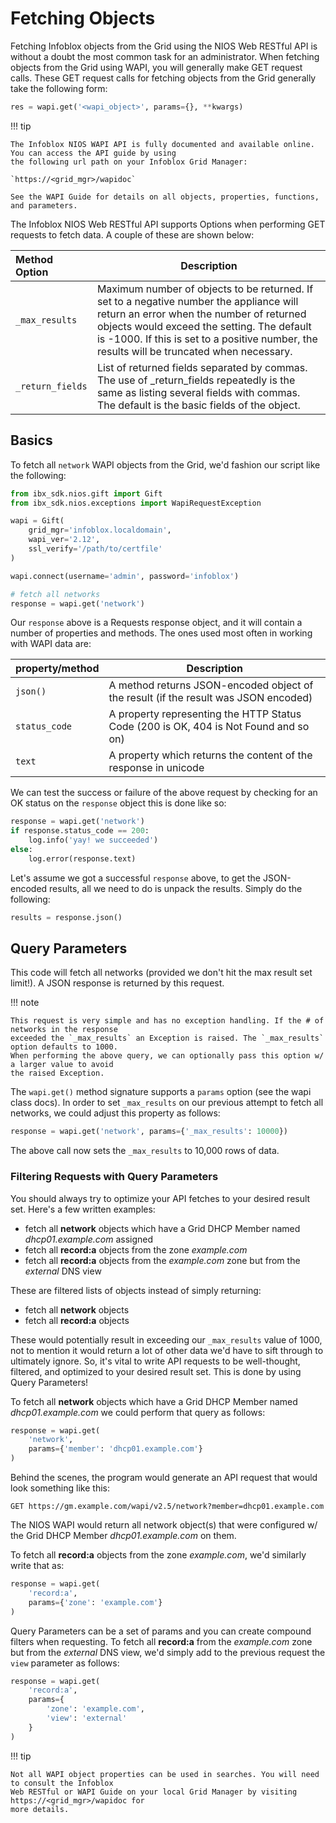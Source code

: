 # Fetching Objects

Fetching Infoblox objects from the Grid using the NIOS Web RESTful API is without a doubt the most common task for an
administrator. When fetching objects from the Grid using WAPI, you will generally make GET request calls. These GET
request calls for fetching objects from the Grid generally take the following form:

```python linenums="0"
res = wapi.get('<wapi_object>', params={}, **kwargs)
```

!!! tip

    The Infoblox NIOS WAPI API is fully documented and available online. You can access the API guide by using 
    the following url path on your Infoblox Grid Manager:

    `https://<grid_mgr>/wapidoc`

    See the WAPI Guide for details on all objects, properties, functions, and parameters.

The Infoblox NIOS Web RESTful API supports Options when performing GET requests to fetch data. A couple of these are
shown below:

| Method Option                                      | Description                                                                                                                                                                                                                                                                     |
|:---------------------------------------------------|---------------------------------------------------------------------------------------------------------------------------------------------------------------------------------------------------------------------------------------------------------------------------------|
| `_max_results`                                     | Maximum number of objects to be returned. If set to a negative number the appliance will return an error when the number of returned objects would exceed the setting. The default is -1000. If this is set to a positive number, the results will be truncated when necessary. |
| <div style="white-space: nowrap;">`_return_fields` | List of returned fields separated by commas. The use of _return_fields repeatedly is the same as listing several fields with commas. The default is the basic fields of the object.                                                                                             |

## Basics

To fetch all `network` WAPI objects from the Grid, we'd fashion our script like the following:

```python
from ibx_sdk.nios.gift import Gift
from ibx_sdk.nios.exceptions import WapiRequestException

wapi = Gift(
    grid_mgr='infoblox.localdomain',
    wapi_ver='2.12',
    ssl_verify='/path/to/certfile'
)

wapi.connect(username='admin', password='infoblox')

# fetch all networks
response = wapi.get('network')
```

Our `response` above is a Requests response object, and it will contain a number of properties and methods. The ones
used most often in working with WAPI data are:

| property/method | Description                                                                          |
|-----------------|--------------------------------------------------------------------------------------|
| `json()`        | A method returns JSON-encoded object of the result (if the result was JSON encoded)  |
| `status_code`   | A property representing the HTTP Status Code (200 is OK, 404 is Not Found and so on) |
| `text`          | A property which returns the content of the response in unicode                      |

We can test the success or failure of the above request by checking for an OK status on the `response` object this is
done like so:

```python linenums="14"
response = wapi.get('network')
if response.status_code == 200:
    log.info('yay! we succeeded')
else:
    log.error(response.text)
```

Let's assume we got a successful `response` above, to get the JSON-encoded results, all we need to do is unpack the
results. Simply do the following:

```python linenums="19"
results = response.json()
```

## Query Parameters

This code will fetch all networks (provided we don't hit the max result set limit!). A JSON response is returned by this
request.

!!! note

    This request is very simple and has no exception handling. If the # of networks in the response 
    exceeded the `_max_results` an Exception is raised. The `_max_results` option defaults to 1000. 
    When performing the above query, we can optionally pass this option w/ a larger value to avoid
    the raised Exception.

The `wapi.get()` method signature supports a `params` option (see the wapi class docs). In order to set `_max_results`
on our previous attempt to fetch all networks, we could adjust this property as follows:

```python linenums="0"
response = wapi.get('network', params={'_max_results': 10000})
```

The above call now sets the `_max_results` to 10,000 rows of data.

### Filtering Requests with Query Parameters

You should always try to optimize your API fetches to your desired result set. Here's a few
written examples:

- fetch all **network** objects which have a Grid DHCP Member named _dhcp01.example.com_ assigned
- fetch all **record:a** objects from the zone _example.com_
- fetch all **record:a** objects from the _example.com_ zone but from the _external_ DNS view

These are filtered lists of objects instead of simply returning:

- fetch all **network** objects
- fetch all **record:a** objects

These would potentially result in exceeding our `_max_results` value of 1000, not to mention it would return a lot of
other data we'd have to sift through to ultimately ignore. So, it's vital to write API requests to be well-thought,
filtered, and optimized to your desired result set. This is done by using Query Parameters!

To fetch all **network** objects which have a Grid DHCP Member named _dhcp01.example.com_ we could perform that query as
follows:

```python
response = wapi.get(
    'network',
    params={'member': 'dhcp01.example.com'}
)
```

Behind the scenes, the program would generate an API request that would look something like this:

```
GET https://gm.example.com/wapi/v2.5/network?member=dhcp01.example.com 
```

The NIOS WAPI would return all network object(s) that were configured w/ the Grid DHCP Member _dhcp01.example.com_ on
them.

To fetch all **record:a** objects from the zone _example.com_, we'd similarly write that as:

```python
response = wapi.get(
    'record:a',
    params={'zone': 'example.com'}
)
```

Query Parameters can be a set of params and you can create compound filters when requesting. To fetch all **record:a**
from the _example.com_ zone but from the _external_ DNS view, we'd simply add to the previous request the `view`
parameter as follows:

```python
response = wapi.get(
    'record:a',
    params={
        'zone': 'example.com',
        'view': 'external'
    }
)
```

!!! tip

    Not all WAPI object properties can be used in searches. You will need to consult the Infoblox
    Web RESTful or WAPI Guide on your local Grid Manager by visiting https://<grid_mgr>/wapidoc for
    more details. 

